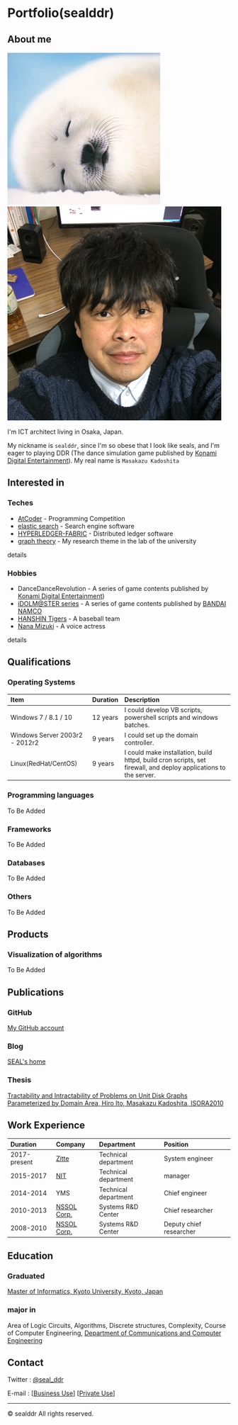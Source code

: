 # Portfolio(sealddr)

## About me

![my image](./img/seal.png)![my face](./img/face.png)

I'm ICT architect living in Osaka, Japan.

My nickname is `sealddr`, since
I'm so obese that I look like seals,
and I'm eager to playing DDR (The dance simulation game published by
[Konami Digital Entertainment](https://www.konami.com/games/jp/ja/)).
My real name is `Masakazu Kadoshita`

## Interested in

### Teches

- [AtCoder](https://atcoder.jp/users/SEALDDR) - Programming Competition
- [elastic search](https://www.elastic.co/elasticsearch) - Search engine software
- [HYPERLEDGER-FABRIC](https://www.hyperledger.org/projects/fabric) - Distributed ledger software
- [graph theory](http://diestel-graph-theory.com/index.html) - My research theme in the lab of the university

details

### Hobbies

- DanceDanceRevolution - A series of game contents published by [Konami Digital Entertainment](https://www.konami.com/games/jp/ja/))
- [iDOLM@STER series](https://idolmaster.jp/) - A series of game contents published by [BANDAI NAMCO](https://www.bandainamcoent.co.jp/english/)
- [HANSHIN Tigers](https://hanshintigers.jp/) - A baseball team
- [Nana Mizuki](https://www.mizukinana.jp/) - A voice actress

details

## Qualifications

### Operating Systems

| Item                           | Duration | Description                                                                                                      |
| :----------------------------- | :------- | :--------------------------------------------------------------------------------------------------------------- |
| Windows 7 / 8.1 / 10           | 12 years | I could develop VB scripts, powershell scripts and windows batches.                                              |
| Windows Server 2003r2 - 2012r2 | 9 years  | I could set up the domain controller.                                                                            |
| Linux(RedHat/CentOS)           | 9 years  | I could make installation, build httpd, build cron scripts, set firewall, and deploy applications to the server. |

### Programming languages

To Be Added

### Frameworks

To Be Added

### Databases

To Be Added

### Others

To Be Added

## Products

### Visualization of algorithms

To Be Added

## Publications

### GitHub

[My GitHub account](https://github.com/sealddr)

### Blog

[SEAL's home](https://sealddr.wordpress.com/)

### Thesis

[Tractability and Intractability of Problems on Unit Disk Graphs Parameterized by Domain Area,
Hiro Ito, Masakazu Kadoshita, ISORA2010](http://www.aporc.org/LNOR/12/ISORA2010F16.pdf)

## Work Experience

| Duration     | Company                                              | Department           | Position                |
| :----------- | :--------------------------------------------------- | :------------------- | :---------------------- |
| 2017-present | [Zitte](http://www.zitte.co.jp/company.html)         | Technical department | System engineer         |
| 2015-2017    | [NIT](https://www.nit2008.com/)                      | Technical department | manager                 |
| 2014-2014    | YMS                                                  | Technical department | Chief engineer          |
| 2010-2013    | [NSSOL Corp.](https://www.nssol.nipponsteel.com/en/) | Systems R&D Center   | Chief researcher        |
| 2008-2010    | [NSSOL Corp.](https://www.nssol.nipponsteel.com/en/) | Systems R&D Center   | Deputy chief researcher |

## Education

### Graduated

[Master of Informatics, Kyoto University, Kyoto, Japan](http://www.i.kyoto-u.ac.jp/en/)

### major in

Area of Logic Circuits, Algorithms, Discrete structures, Complexity,
Course of Computer Engineering,
[Department of Communications and Computer Engineering](http://www.cce.i.kyoto-u.ac.jp/course-e.html)

## Contact

Twitter : [@seal_ddr](https://twitter.com/SEAL_DDR)

E-mail : [[Business Use](mailto:mkadoshita@gmail.com)] [[Private Use](mailto:seal0511ddr@gmail.com)]

---

&copy; sealddr All rights reserved.
